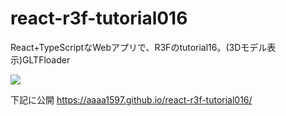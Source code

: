 # react-r3f-tutorial016
React+TypeScriptなWebアプリで、R3Fのtutorial16。(3Dモデル表示)GLTFloader

![](https://storage.googleapis.com/zenn-user-upload/213ee0928778-20231227.png)

下記に公開
https://aaaa1597.github.io/react-r3f-tutorial016/
